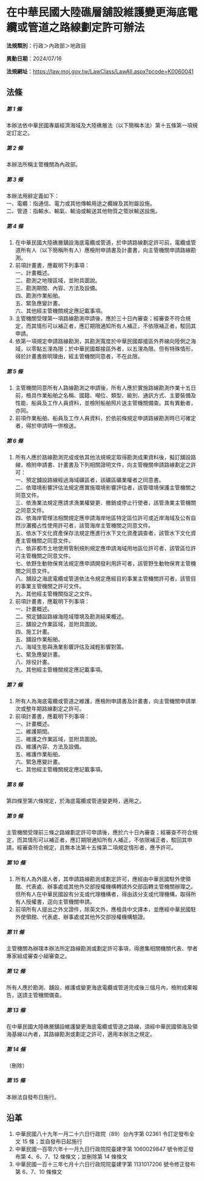 # 在中華民國大陸礁層舖設維護變更海底電纜或管道之路線劃定許可辦法



**法規類別**：行政＞內政部＞地政目

**異動日期**：2024/07/16  

**法規網址**：https://law.moj.gov.tw/LawClass/LawAll.aspx?pcode=K0060041



## 法條
##### 第 1 條
本辦法依中華民國專屬經濟海域及大陸礁層法（以下簡稱本法）第十五條第一項規定訂定之。

##### 第 2 條
本辦法所稱主管機關為內政部。

##### 第 3 條
本辦法用辭定義如下：  
一、電纜：指通信、電力或其他傳輸用途之纜線及其附屬設施。  
二、管道：指輸水、輸氣、輸油或輸送其他物質之管狀輸送設施。

##### 第 4 條
1. 在中華民國大陸礁層舖設海底電纜或管道，於申請路線劃定許可前，電纜或管道所有人（以下簡稱所有人）應檢附申請書及計畫書，向主管機關申請路線勘測。
1. 前項計畫書，應載明下列事項：  
一、計畫概述。  
二、勘測之地理區域，並附具圖說。  
三、勘測期間、內容、方法及設備。  
四、勘測作業船舶。  
五、緊急應變計畫。  
六、其他經主管機關規定應記載事項。
1. 主管機關受理第一項路線勘測申請後，應於三十日內審查；經審查不符合規定，而其情形可以補正者，應訂期限通知所有人補正，不依限補正者，駁回其申請。
1. 依第一項規定申請路線勘測，其勘測寬度於中華民國鄰接區外界線向陸側之海域，以零點五浬為限；於中華民國鄰接區外者，以五浬為限。但有特殊情形，得於計畫書敘明理由，經主管機關同意者，不在此限。

##### 第 5 條
1. 主管機關同意所有人路線勘測之申請後，所有人應於實施路線勘測作業十五日前，檢具作業船舶之名稱、國籍、噸位、類型、級別、通訊方式、主要裝備及性能、船員及工作人員資料，並檢附船舶照片送主管機關備查。其有異動者，亦同。
1. 前項作業船舶、船員及工作人員資料，於依前條規定申請路線勘測時已可確定者，得於申請時一併檢送。

##### 第 6 條
1. 所有人應於路線勘測完成或依其他法規規定取得勘測成果資料後，擬訂舖設路線，檢附申請書、計畫書及下列相關證明文件，向主管機關申請路線劃定之許可：  
一、預定舖設路線經過海域礦區者，該礦區礦業權者之同意書。  
二、依環境影響評估法規定應實施環境影響評估者，該管環境保護主管機關之同意文件。  
三、依漁業法規定應請求漁業權變更、撤銷或停止行使者，該管漁業主管機關之同意文件。  
四、依海岸管理法相關規定應申請海岸地區特定區位許可或近岸海域及公有自然沙灘獨占性使用許可者，該管海岸主管機關之同意文件。  
五、依水下文化資產保存法規定應進行水下文化資產調查者，該管水下文化資產主管機關之同意文件。  
六、依非都市土地使用管制規則規定應申請海域用地區位許可者，該管區位許可主管機關之同意文件。  
七、依野生動物保育法規定應申請開發利用許可者，該管野生動物保育主管機關之同意文件。  
八、舖設之海底電纜或管道依法令規定應經目的事業主管機關許可者，該管目的事業主管機關之許可文件。  
九、其他經主管機關指定之文件。
1. 前項計畫書，應載明下列事項：  
一、計畫概述。  
二、預定舖設路線海陸域環境及勘測結果概述。  
三、舖設之作業區域，並附具圖說。  
四、施工計畫。  
五、舖設作業船舶。  
六、海域生態與漁業影響評估及減輕影響對策。  
七、緊急應變計畫。  
八、除役計畫。  
九、其他經主管機關規定應記載事項。

##### 第 7 條
1. 所有人為海底電纜或管道之維護，應檢附申請書及計畫書，向主管機關申請單次或整年期路線劃定之許可。
1. 前項計畫書，應載明下列事項：  
一、計畫概述。  
二、維護期間。  
三、維護之作業區域，並附具圖說。  
四、維護內容、方法及設備。  
五、維護作業船舶。  
六、緊急應變計畫。  
七、其他經主管機關規定應記載事項。

##### 第 8 條
第四條至第六條規定，於海底電纜或管道變更時，適用之。

##### 第 9 條
主管機關受理前三條之路線劃定許可申請後，應於六十日內審查；經審查不符合規定，而其情形可以補正者，應訂期限通知所有人補正，不依限補正者，駁回其申請。經審查符合規定，且無本法第十五條第二項規定情形者，應予許可。

##### 第 10 條
1. 所有人為外國人者，其申請路線勘測或劃定許可，應經由中華民國駐外使領館、代表處、辦事處或其他外交部授權機構轉請外交部函轉主管機關辦理之。但所有人在中華民國設有分支或代理機構者，得由該分支或代理機構，取得所有人授權書，逕向主管機關申請。
1. 前項所有人提出之外文證件，除英文外，應檢具中文譯本，並應經中華民國駐外使領館、代表處、辦事處或其他外交部授權機構驗證。

##### 第 11 條
主管機關為辦理本辦法所定路線勘測或劃定許可事項，得邀集相關機關代表、學者專家組成審查小組審查之。

##### 第 12 條
所有人應於勘測、舖設、維護或變更海底電纜或管道完成後三個月內，檢附成果報告，送請主管機關備查。

##### 第 13 條
在中華民國大陸礁層舖設維護變更海底電纜或管道之路線，須經中華民國領海及領海基線以內者，其路線勘測或劃定之許可，適用本辦法之規定。

##### 第 14 條
（刪除）

##### 第 15 條
本辦法自發布日施行。

## 沿革
1. 中華民國八十九年一月二十六日行政院（89）台內字第 02361  令訂定發布全文 15 條；並自發布日起施行
1. 中華民國一百零六年十一月九日行政院院臺建字第 1060029847 號令修正發布第 4、6、7、12  條條文；並刪除第 14 條條文
1. 中華民國一百十三年七月十六日行政院院臺建字第 1131017206 號令修正發布第 6、7、10 條條文
